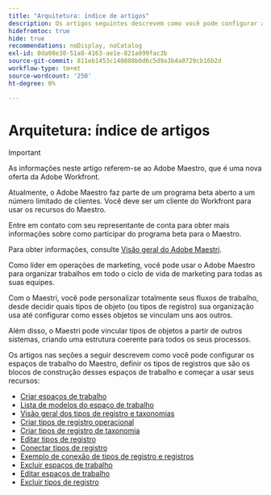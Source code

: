 ```yaml
---
title: "Arquitetura: índice de artigos"
description: Os artigos seguintes descrevem como você pode configurar a arquitetura do Adobe Maestro. Como parte dessa configuração, você aprenderá a criar espaços de trabalho, tipos de registro e campos personalizados para mapear os fluxos de trabalho que deseja gerenciar no Adobe Maestro.
hidefromtoc: true
hide: true
recommendations: noDisplay, noCatalog
exl-id: 0da08e30-51a8-4163-ae1e-821a099fac3b
source-git-commit: 811eb1453c140808b0d6c5d9a3b4a0729cb16b2d
workflow-type: tm+mt
source-wordcount: '250'
ht-degree: 0%

---
```


<!--
---
title: "Architecture: article index"
description: The following articles describe how you can configure the architecture of Adobe Maestro. As part of this configuration, you learn how you create workspaces, record types, and custom fields to map out the workflows you want to manage in Adobe Maestro. 
hidefromtoc: yes
author: Alina
feature: Work Management
role: User, Admin
hide: yes
---
-->

<!--update the metadata with real information when making this avilable in TOC and in the left nav-->

# Arquitetura: índice de artigos

>[!IMPORTANT]
>
>As informações neste artigo referem-se ao Adobe Maestro, que é uma nova oferta da Adobe Workfront.
>
>Atualmente, o Adobe Maestro faz parte de um programa beta aberto a um número limitado de clientes. Você deve ser um cliente do Workfront para usar os recursos do Maestro.
>
>Entre em contato com seu representante de conta para obter mais informações sobre como participar do programa beta para o Maestro.
>
>Para obter informações, consulte [Visão geral do Adobe Maestri](../maestro-overview.md).

Como líder em operações de marketing, você pode usar o Adobe Maestro para organizar trabalhos em todo o ciclo de vida de marketing para todas as suas equipes.

Com o Maestri, você pode personalizar totalmente seus fluxos de trabalho, desde decidir quais tipos de objeto (ou tipos de registro) sua organização usa até configurar como esses objetos se vinculam uns aos outros.

Além disso, o Maestri pode vincular tipos de objetos a partir de outros sistemas, criando uma estrutura coerente para todos os seus processos.

Os artigos nas seções a seguir descrevem como você pode configurar os espaços de trabalho do Maestro, definir os tipos de registros que são os blocos de construção desses espaços de trabalho e começar a usar seus recursos:

* [Criar espaços de trabalho](../architecture/create-workspaces.md)
* [Lista de modelos do espaço de trabalho](../architecture/workspace-templates.md)
* [Visão geral dos tipos de registro e taxonomias](../architecture/overview-of-record-types-and-taxonomies.md)
* [Criar tipos de registro operacional](../architecture/create-record-types.md)
* [Criar tipos de registro de taxonomia](../architecture/create-a-taxonomy.md)
* [Editar tipos de registro](../architecture/edit-record-types.md)
* [Conectar tipos de registro](../architecture/connect-record-types.md)
* [Exemplo de conexão de tipos de registro e registros](../architecture/example-connect-record-types-and-records.md)
* [Excluir espaços de trabalho](../architecture/delete-workspaces.md)
* [Editar espaços de trabalho](/help/quicksilver/maestro/architecture/edit-workspaces.md)
* [Excluir tipos de registro](../architecture/delete-record-types.md)


